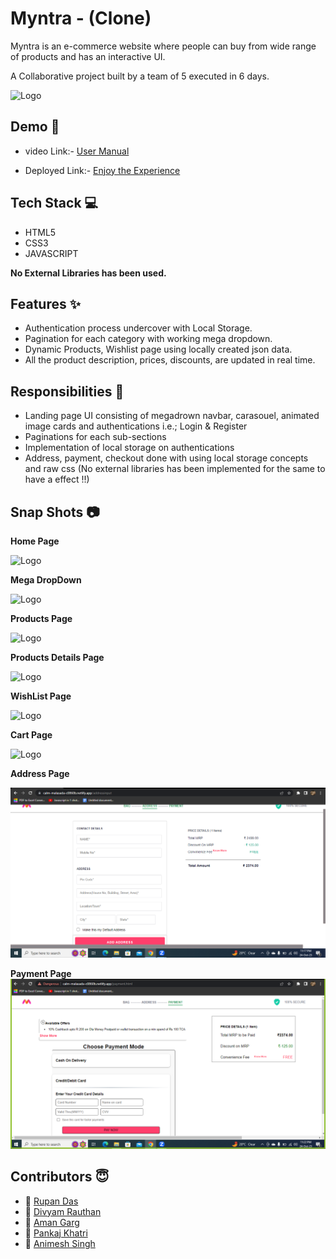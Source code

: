 
# Myntra - (Clone)

Myntra is an e-commerce website where people can buy from wide range of products and has an interactive UI. 

A Collaborative project built by a team of 5 executed in 6 days.


![Logo](https://mumbaimirror.indiatimes.com/photo/80601325.cms)


## Demo  🎥
- video Link:- [User Manual](https://youtu.be/b2xNnRaI3_M)

- Deployed Link:- [Enjoy the Experience](https://calm-malasada-c0860b.netlify.app)


## Tech Stack 💻

- HTML5
- CSS3
- JAVASCRIPT

**No External Libraries has been used.**



## Features ✨

- Authentication process undercover with Local Storage.
- Pagination for each category with working mega dropdown.
- Dynamic Products, Wishlist page using locally created json data.
- All the product description, prices, discounts, are updated in real time.

## Responsibilities 💪

- Landing page UI consisting of megadrown navbar, carasouel, animated image cards and authentications i.e.; Login & Register 
- Paginations for each sub-sections
- Implementation of local storage on authentications
- Address, payment, checkout done with using local storage concepts and raw css (No external libraries has been implemented for the same to have a effect !!)

## Snap Shots 📷

**Home Page**

![Logo](https://images2.imgbox.com/c0/b8/9A3OPB3n_o.jpg)

**Mega DropDown**

![Logo](https://images2.imgbox.com/fc/50/uwwSDxEF_o.jpg)

**Products Page**

![Logo](https://images2.imgbox.com/b1/79/Ajcc0vIR_o.jpg)

**Products Details Page**

![Logo](https://images2.imgbox.com/5c/5a/ALM6fjk4_o.jpg)

**WishList Page**

![Logo](https://images2.imgbox.com/a3/f8/mt96qGyy_o.jpg)

**Cart Page**

![Logo](https://images2.imgbox.com/5c/84/veOWEFoY_o.jpg)

**Address Page**

![Logo](<Screenshot (94).png>)

**Payment Page**
![Logo](<Screenshot (96).png>)


## Contributors  😇


- 👤 [Rupan Das](https://www.github.com/Rupan510)
- 👤 [Divyam Rauthan](https://www.github.com/DivYam062)
- 👤 [Aman Garg](https://www.github.com/AG7464)
- 👤 [Pankaj Khatri](https://www.github.com/MrPK4699)
- 👤 [Animesh Singh](https://www.github.com/Animesh-2)



